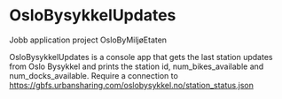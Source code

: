 # OsloBysykkelUpdates
 Jobb application project OsloByMiljøEtaten

OsloBysykkelUpdates is a console app that gets the last station updates from Oslo Bysykkel and prints the station id, num_bikes_available and num_docks_available.
Require a connection to https://gbfs.urbansharing.com/oslobysykkel.no/station_status.json
